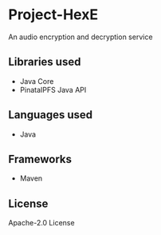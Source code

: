# Project-HexE

An audio encryption and decryption service

## Libraries used

- Java Core
- PinataIPFS Java API

## Languages used

- Java

## Frameworks

- Maven

## License

Apache-2.0 License
